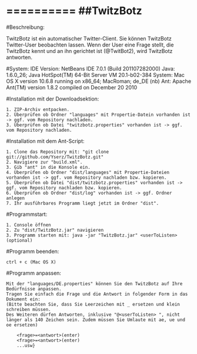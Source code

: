 ==========
##TwitzBotz
==========

#Beschreibung:

TwitzBotz ist ein automatischer Twitter-Client.
Sie können TwitzBotz Twitter-User beobachten lassen. 
Wenn der User eine Frage stellt, die TwitzBotz kennt und an ihn gerichtet ist (@TwitBot2), wird TwitzBotz antworten.

#System:
	IDE Version: NetBeans IDE 7.0.1 (Build 201107282000)
	Java: 1.6.0_26; Java HotSpot(TM) 64-Bit Server VM 20.1-b02-384
	System: Mac OS X version 10.6.8 running on x86_64; MacRoman; de_DE (nb)
	Ant: Apache Ant(TM) version 1.8.2 compiled on December 20 2010

#Installation mit der Downloadsektion:

	1. ZIP-Archiv entpacken.
	2. Überprüfen ob Ordner "languages" mit Propertie-Datein vorhanden ist -> ggf. vom Repository nachladen.
	3. Überprüfen ob Datei "twitzbotz.properties" vorhanden ist -> ggf. vom Repository nachladen.

#Installation mit dem Ant-Script:

	1. Clone das Repository mit: "git clone git://github.com/Yserz/TwitzBotz.git"
	2. Navigiere zur "build.xml".
	3. Gib "ant" in die Konsole ein.
	4. Überprüfen ob Ordner "dist/languages" mit Propertie-Dateien vorhanden ist -> ggf. vom Repository nachladen bzw. kopieren.
	5. Überprüfen ob Datei "dist/twitzbotz.properties" vorhanden ist -> ggf. vom Repository nachladen bzw. kopieren.
	6. Überprüfen ob Ordner "dist/log" vorhanden ist -> ggf. Ordner anlegen
	7. Ihr ausführbares Programm liegt jetzt im Ordner "dist".


#Programmstart:

	1. Console öffnen
	2. Zu "dist/TwitzBotz.jar" navigieren
	3. Programm starten mit: java -jar "TwitzBotz.jar" <userToListen>(optional)

#Programm beenden:

	ctrl + c (Mac OS X)

#Programm anpassen:

	Mit der "languages/DE.properties" können Sie den TwitzBotz auf Ihre Bedürfnisse anpassen.
	Tragen Sie einfach die Frage und die Antwort in folgender Form in das Dokument ein:
	(Bitte beachten Sie, dass Sie Leerzeichen mit _ ersetzen und klein schreiben müssen.
	Des Weiteren dürfen Antworten, inklusive "@<userToListen> ", nicht länger als 140 Zeichen sein. Zudem müssen Sie Umlaute mit ae, ue und oe ersetzen)

		<frage>=<antwort>(enter)
		<frage>=<antwort>(enter)
		...usw}